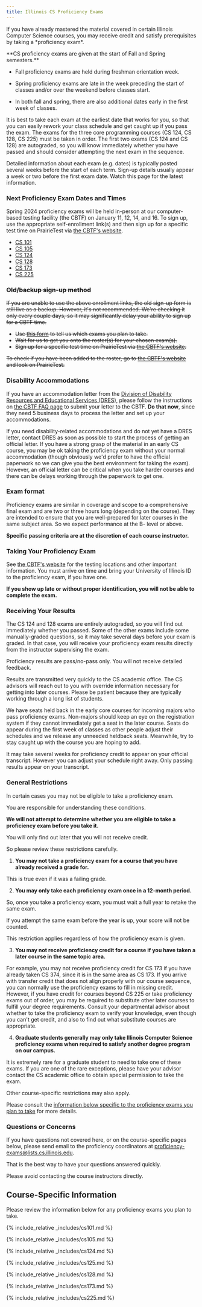 ```yaml
---
title: Illinois CS Proficiency Exams
---
```

<p class="lead" markdown="1">
<!--- -->
If you have already mastered the material covered in certain Illinois Computer Science
courses, you may receive credit and satisfy prerequisites by taking a
*proficiency exam*.
</p>

<!--- -->
<p class="alert alert-warning" markdown="1">
<!--- -->
**CS proficiency exams are given at the start of Fall and Spring semesters.**
</p>

  * Fall proficiency exams are held during freshman orientation week.
  
   * Spring proficiency exams are late in the week preceding the start of classes and/or over the weekend before classes start.   
  
   * In both fall and spring, there are also additional dates early in the first week of classes.

<!--- -->
It is best to take each exam at the earliest date that works for you, so that you can easily rework your class schedule and get caught up if you pass the exam.    The exams for the three core programming courses (CS 124, CS 128, CS 225) must be taken in order.  The first two exams (CS 124 and CS 128) are autograded, so you will know immediately whether you have passed and should consider attempting the next exam in the sequence.

<!--- -->
<p class="alert alert-warning" markdown="1">
<!--- -->
Detailed information about each exam (e.g. dates) is typically posted several weeks before the start of each term.   Sign-up details usually appear a week or two before the first exam date.   Watch this page for the latest information.
</p>



### <a name="next" class="anchor"></a> Next Proficiency Exam Dates and Times

Spring 2024 proficiency exams will be held in-person at
our computer-based testing facility (the CBTF) on January 11, 12, 14, and 16.  To sign up, use the appropriate self-enrollment link(s) and then sign up for a specific test time on PrairieTest via [the CBTF's website](https://cbtf.engr.illinois.edu/).

   * [CS 101](https://us.prairietest.com/pt/student/course/2562/enroll/547053004636)
   * [CS 105](https://us.prairietest.com/pt/student/course/2563/enroll/903445580513)
   * [CS 124](https://us.prairietest.com/pt/student/course/2564/enroll/108780234646)
   * [CS 128](https://us.prairietest.com/pt/student/course/2565/enroll/475895346291)
   * [CS 173](https://us.prairietest.com/pt/student/course/2566/enroll/608584169502)
   * [CS 225](https://us.prairietest.com/pt/student/course/2567/enroll/653984236399)


### <a name="deleteme" class="anchor"></a> ~~Old/backup sign-up method~~

~~If you are unable to use the above enrollment links, the old sign-up form is still live as a backup.   However, it's not recommended.   We're checking it only every couple days, so it may significantly delay your ability to sign up for a CBTF time.~~

   * ~~Use [this form](https://forms.illinois.edu/sec/366147780) to tell us which exams you plan to take.~~  
   * ~~Wait for us to get you onto the roster(s) for your chosen exam(s).~~ 
   * ~~Sign up for a specific test time on PrairieTest via [the CBTF's website](https://cbtf.engr.illinois.edu/).~~

~~To check if you have been added to the roster, go to [the CBTF's website](https://cbtf.engr.illinois.edu/) and look on PrairieTest.~~   

<!-- -->

### <a name="dres" class="anchor"></a> Disability Accommodations

If you have an accommodation letter from the [Division
of Disability Resources and Educational Services
(DRES)](https://www.disability.illinois.edu/),
please follow the instructions on 
[the CBTF FAQ page](https://cbtf.illinois.edu/students/faq) to submit your letter to the CBTF.   **Do that now**, since they need 5 business days to process the letter and set up your accommodations.

If you need disability-related accommodations and do not yet have a DRES letter, contact DRES as soon as possible
to start the process of getting an official letter.  If you have a strong grasp of the material in an early CS course, 
you may be ok taking the proficiency exam without your normal accommodation (though obviously we'd prefer to have 
the official paperwork so we can give you the best environment for taking the exam).   However, an official letter can 
be critical when you take harder courses and there can be delays working through the paperwork to get one.

### <a name="overview" class="anchor"></a> Exam format

Proficiency exams are similar in coverage and scope to a comprehensive
final exam and are two or three hours long (depending on the course).
They are intended to ensure that you are well-prepared for later courses in the
same subject area.   So we expect performance at the B- level or above.
<!--- -->
**Specific passing criteria are at the discretion of each course instructor.**
<!--- -->

### <a name="taking" class="anchor"></a> Taking Your Proficiency Exam

See [the CBTF's website](https://cbtf.engr.illinois.edu/) for the testing locations and other important information.
You must arrive on time and bring your University of Illinois ID to the proficiency exam, if you
have one.
<!--- -->
**If you show up late or without proper identification, you will not be able to
complete the exam.**




### <a name="results" class="anchor"></a> Receiving Your Results

The CS 124 and 128 exams are entirely autograded, so
you will find out immediately whether you passed.   Some of
the other exams include some manually-graded questions,
so it may take several days before your exam is graded.  In
that case,
you will receive your proficiency exam results directly from the instructor
supervising the exam.
<!--- -->

Proficiency results are pass/no-pass only.    You will not receive detailed feedback.

Results are transmitted very quickly to the CS academic office.    The CS advisors will 
reach out to you with override information necessary for getting into later courses.
Please be patient because they are typically working through a long list of students.

We have seats held back in the early core courses for incoming majors who pass proficiency
exams.  Non-majors should keep an eye on the registration system if they cannot immediately
get a seat in the later course.   Seats do appear during the first week of classes
as other people adjust their schedules and we release any unneeded heldback seats.   Meanwhile,
try to stay caught up with the course you are hoping to add.

It may take several weeks for proficiency credit to appear on your official transcript.
However you can adjust your schedule right away.   Only passing results appear on your transcript.   


### <a name="restrictions" class="anchor"></a> General Restrictions

In certain cases you may not be eligible to take a proficiency exam.
<!--- -->
You are responsible for understanding these conditions.
<!--- -->
**We will not attempt to determine whether you are eligible to take a
proficiency exam before you take it.**
<!--- -->
You will only find out later that you will not receive credit.
<!--- -->
So please review these restrictions carefully.

1. **You may not take a proficiency exam for a course that you have already
received a grade for.**
<!--- -->
This is true even if it was a failing grade.
<!--- -->
2. **You may only take each proficiency exam once in a 12-month period.**
<!--- -->
So, once you take a proficiency exam, you must wait a full year to retake the
same exam.
<!--- -->
If you attempt the same exam before the year is up, your score will not be counted.
<!--- -->
This restriction applies regardless of how the proficiency exam is given.
<!--- -->
3. **You may not receive proficiency credit for a course if you have taken a later
course in the same topic area.**
<!--- -->
For example, you may not receive proficiency credit for CS 173 if you have already
taken CS 374, since it is in the same area as CS 173.    If you arrive with transfer credit that does not align properly with our course sequence, you can normally use the proficiency exams to fill in missing credit.   However, if you have credit for courses beyond CS 225 or take proficiency exams out of order, you may be required to substitute other
later courses to fulfill your degree requirements.   Consult your departmental
advisor about whether to take the proficiency exam to verify your knowledge, even
though you can't get credit, and 
also to find out what substitute courses are appropriate.
<!--- -->
4. **Graduate students generally may only take Illinois Computer Science proficiency exams when
required to satisfy another degree program on our campus.**
<!--- -->
It is extremely rare for a graduate student to need to take one of these exams.   If you are one of the rare exceptions, please have your advisor contact the CS academic office to obtain special permission to take the exam.

Other course-specific restrictions may also apply.
<!--- -->
Please consult the [information below specific to the proficiency exams you plan
to take](#courses) for more details.


### <a name="questions" class="anchor"></a> Questions or Concerns

If you have questions not covered here, or on the course-specific pages below,
please send email to the proficiency coordinators
at [proficiency-exams@lists.cs.illinois.edu](mailto:proficiency-exams@lists.cs.illinois.edu).
<!--- -->
That is the best way to have your questions answered quickly.
<!--- -->
Please avoid contacting the course instructors directly.

## <a name="courses" class="anchor"></a> Course-Specific Information

Please review the information below for any proficiency exams you plan to take.

{% include_relative _includes/cs101.md %}

{% include_relative _includes/cs105.md %}

{% include_relative _includes/cs124.md %}

{% include_relative _includes/cs125.md %}

{% include_relative _includes/cs128.md %}

{% include_relative _includes/cs173.md %}

{% include_relative _includes/cs225.md %}
